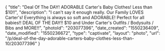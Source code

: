 {
    "title": "Deal Of The DAY! ADORABLE Carter's Baby Clothes! Less than $10!!",
    "description": "I can't say it enough really. Our Family LOVES Carter's! Everything is always so soft and ADORABLE! Perfect for all babies!! DEAL OF THE DAY!! $10 and Under Carter's Outfits \/ Bodysuits \/ Bibs and MORE!!",
    "photoId": "203077396",
    "date_created": "1550236409",
    "date_modified": "1550236672",
    "type": "captivate",
    "layout": "photo",
    "url": "\/p\/deal-of-the-day-adorable-carters-baby-clothes-less-than-10\/203077396"
}
